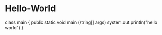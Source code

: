# Hello-World
class main {
public static void main (string[] args)
system.out.println("hello world")
}
